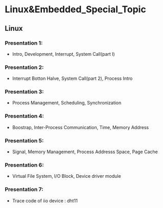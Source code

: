 # Linux&Embedded_Special_Topic
## Linux 
  ### Presentation 1:
   * Intro, Development, Interrupt, System Call(part I)
  ### Presentation 2:
   * Interrupt Botton Halve, System Call(part 2), Process Intro
  ### Presentation 3:
   * Process Management, Scheduling, Synchronization
  ### Presentation 4:
   * Boostrap, Inter-Process Communication, Time, Memory Address
  ### Presentation 5:
   * Signal, Memory Management, Process Addresss Space, Page Cache
  ### Presentation 6:
   * Virtual File System, I/O Block, Device driver module
  ### Presentation 7:
   * Trace code of iio device : dht11

